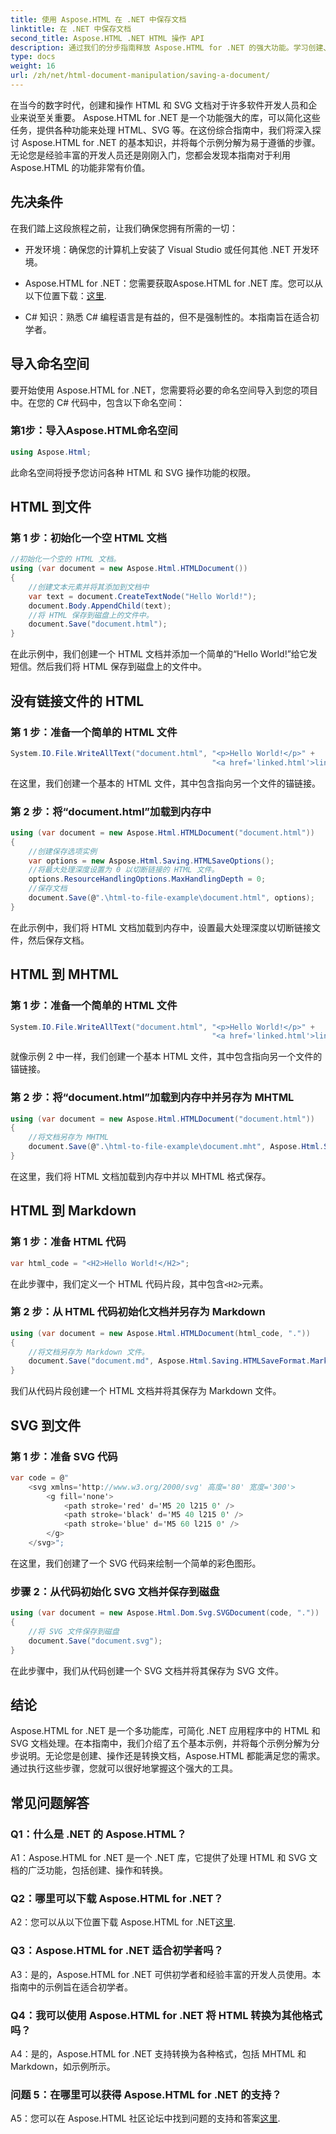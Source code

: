 ```yaml
---
title: 使用 Aspose.HTML 在 .NET 中保存文档
linktitle: 在 .NET 中保存文档
second_title: Aspose.HTML .NET HTML 操作 API
description: 通过我们的分步指南释放 Aspose.HTML for .NET 的强大功能。学习创建、操作和转换 HTML 和 SVG 文档
type: docs
weight: 16
url: /zh/net/html-document-manipulation/saving-a-document/
---
```


在当今的数字时代，创建和操作 HTML 和 SVG 文档对于许多软件开发人员和企业来说至关重要。 Aspose.HTML for .NET 是一个功能强大的库，可以简化这些任务，提供各种功能来处理 HTML、SVG 等。在这份综合指南中，我们将深入探讨 Aspose.HTML for .NET 的基本知识，并将每个示例分解为易于遵循的步骤。无论您是经验丰富的开发人员还是刚刚入门，您都会发现本指南对于利用 Aspose.HTML 的功能非常有价值。

## 先决条件

在我们踏上这段旅程之前，让我们确保您拥有所需的一切：

- 开发环境：确保您的计算机上安装了 Visual Studio 或任何其他 .NET 开发环境。

- Aspose.HTML for .NET：您需要获取Aspose.HTML for .NET 库。您可以从以下位置下载：[这里](https://releases.aspose.com/html/net/).

- C# 知识：熟悉 C# 编程语言是有益的，但不是强制性的。本指南旨在适合初学者。

## 导入命名空间

要开始使用 Aspose.HTML for .NET，您需要将必要的命名空间导入到您的项目中。在您的 C# 代码中，包含以下命名空间：

### 第1步：导入Aspose.HTML命名空间
```csharp
using Aspose.Html;
```

此命名空间将授予您访问各种 HTML 和 SVG 操作功能的权限。

## HTML 到文件

### 第 1 步：初始化一个空 HTML 文档
```csharp
//初始化一个空的 HTML 文档。
using (var document = new Aspose.Html.HTMLDocument())
{
    //创建文本元素并将其添加到文档中
    var text = document.CreateTextNode("Hello World!");
    document.Body.AppendChild(text);
    //将 HTML 保存到磁盘上的文件中。
    document.Save("document.html");
}
```

在此示例中，我们创建一个 HTML 文档并添加一个简单的“Hello World!”给它发短信。然后我们将 HTML 保存到磁盘上的文件中。

## 没有链接文件的 HTML

### 第 1 步：准备一个简单的 HTML 文件
```csharp
System.IO.File.WriteAllText("document.html", "<p>Hello World!</p>" +
                                             "<a href='linked.html'>linked file</a>");
```

在这里，我们创建一个基本的 HTML 文件，其中包含指向另一个文件的锚链接。

### 第 2 步：将“document.html”加载到内存中
```csharp
using (var document = new Aspose.Html.HTMLDocument("document.html"))
{
    //创建保存选项实例
    var options = new Aspose.Html.Saving.HTMLSaveOptions();
    //将最大处理深度设置为 0 以切断链接的 HTML 文件。
    options.ResourceHandlingOptions.MaxHandlingDepth = 0;
    //保存文档
    document.Save(@".\html-to-file-example\document.html", options);
}
```

在此示例中，我们将 HTML 文档加载到内存中，设置最大处理深度以切断链接文件，然后保存文档。 

## HTML 到 MHTML

### 第 1 步：准备一个简单的 HTML 文件
```csharp
System.IO.File.WriteAllText("document.html", "<p>Hello World!</p>" +
                                             "<a href='linked.html'>linked file</a>");
```

就像示例 2 中一样，我们创建一个基本 HTML 文件，其中包含指向另一个文件的锚链接。

### 第 2 步：将“document.html”加载到内存中并另存为 MHTML
```csharp
using (var document = new Aspose.Html.HTMLDocument("document.html"))
{
    //将文档另存为 MHTML
    document.Save(@".\html-to-file-example\document.mht", Aspose.Html.Saving.HTMLSaveFormat.MHTML);
}
```

在这里，我们将 HTML 文档加载到内存中并以 MHTML 格式保存。

## HTML 到 Markdown

### 第 1 步：准备 HTML 代码
```csharp
var html_code = "<H2>Hello World!</H2>";
```

在此步骤中，我们定义一个 HTML 代码片段，其中包含`<H2>`元素。

### 第 2 步：从 HTML 代码初始化文档并另存为 Markdown
```csharp
using (var document = new Aspose.Html.HTMLDocument(html_code, "."))
{
    //将文档另存为 Markdown 文件。
    document.Save("document.md", Aspose.Html.Saving.HTMLSaveFormat.Markdown);
}
```

我们从代码片段创建一个 HTML 文档并将其保存为 Markdown 文件。

## SVG 到文件

### 第 1 步：准备 SVG 代码
```csharp
var code = @"
    <svg xmlns='http://www.w3.org/2000/svg' 高度='80' 宽度='300'>
        <g fill='none'>
            <path stroke='red' d='M5 20 l215 0' />
            <path stroke='black' d='M5 40 l215 0' />
            <path stroke='blue' d='M5 60 l215 0' />
        </g>
    </svg>";
```

在这里，我们创建了一个 SVG 代码来绘制一个简单的彩色图形。

### 步骤 2：从代码初始化 SVG 文档并保存到磁盘
```csharp
using (var document = new Aspose.Html.Dom.Svg.SVGDocument(code, "."))
{
    //将 SVG 文件保存到磁盘
    document.Save("document.svg");
}
```

在此步骤中，我们从代码创建一个 SVG 文档并将其保存为 SVG 文件。

## 结论

Aspose.HTML for .NET 是一个多功能库，可简化 .NET 应用程序中的 HTML 和 SVG 文档处理。在本指南中，我们介绍了五个基本示例，并将每个示例分解为分步说明。无论您是创建、操作还是转换文档，Aspose.HTML 都能满足您的需求。通过执行这些步骤，您就可以很好地掌握这个强大的工具。

## 常见问题解答

### Q1：什么是 .NET 的 Aspose.HTML？

A1：Aspose.HTML for .NET 是一个 .NET 库，它提供了处理 HTML 和 SVG 文档的广泛功能，包括创建、操作和转换。

### Q2：哪里可以下载 Aspose.HTML for .NET？

 A2：您可以从以下位置下载 Aspose.HTML for .NET[这里](https://releases.aspose.com/html/net/).

### Q3：Aspose.HTML for .NET 适合初学者吗？

A3：是的，Aspose.HTML for .NET 可供初学者和经验丰富的开发人员使用。本指南中的示例旨在适合初学者。

### Q4：我可以使用 Aspose.HTML for .NET 将 HTML 转换为其他格式吗？

A4：是的，Aspose.HTML for .NET 支持转换为各种格式，包括 MHTML 和 Markdown，如示例所示。

### 问题 5：在哪里可以获得 Aspose.HTML for .NET 的支持？

 A5：您可以在 Aspose.HTML 社区论坛中找到问题的支持和答案[这里](https://forum.aspose.com/).